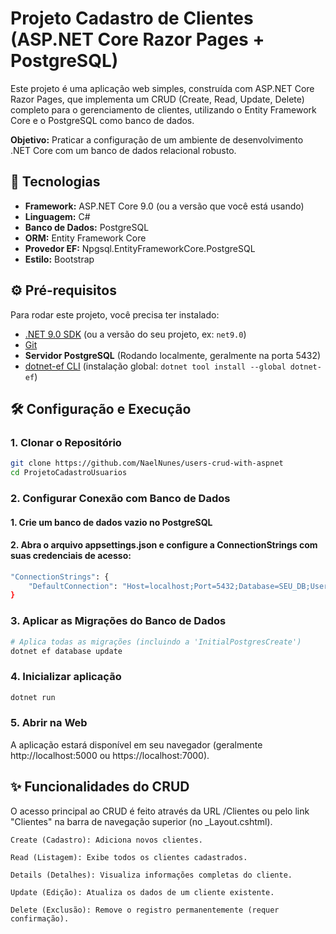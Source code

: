# Projeto Cadastro de Clientes (ASP.NET Core Razor Pages + PostgreSQL)

Este projeto é uma aplicação web simples, construída com ASP.NET Core Razor Pages, que implementa um CRUD (Create, Read, Update, Delete) completo para o gerenciamento de clientes, utilizando o Entity Framework Core e o PostgreSQL como banco de dados.

**Objetivo:** Praticar a configuração de um ambiente de desenvolvimento .NET Core com um banco de dados relacional robusto.

## 🚀 Tecnologias

* **Framework:** ASP.NET Core 9.0 (ou a versão que você está usando)
* **Linguagem:** C#
* **Banco de Dados:** PostgreSQL
* **ORM:** Entity Framework Core
* **Provedor EF:** Npgsql.EntityFrameworkCore.PostgreSQL
* **Estilo:** Bootstrap

## ⚙️ Pré-requisitos

Para rodar este projeto, você precisa ter instalado:

* [.NET 9.0 SDK](https://dotnet.microsoft.com/download) (ou a versão do seu projeto, ex: `net9.0`)
* [Git](https://git-scm.com/downloads)
* **Servidor PostgreSQL** (Rodando localmente, geralmente na porta 5432)
* [dotnet-ef CLI](https://docs.microsoft.com/en-us/ef/core/cli/dotnet) (instalação global: `dotnet tool install --global dotnet-ef`)

## 🛠️ Configuração e Execução

### 1. Clonar o Repositório

```bash
git clone https://github.com/NaelNunes/users-crud-with-aspnet
cd ProjetoCadastroUsuarios
```

### 2. Configurar Conexão com Banco de Dados

#### 1. Crie um banco de dados vazio no PostgreSQL
#### 2. Abra o arquivo appsettings.json e configure a ConnectionStrings com suas credenciais de acesso:

```bash
"ConnectionStrings": {
    "DefaultConnection": "Host=localhost;Port=5432;Database=SEU_DB;Username=SEU_USUARIO;Password=SUA_SENHA"
}
```

### 3. Aplicar as Migrações do Banco de Dados

```bash
# Aplica todas as migrações (incluindo a 'InitialPostgresCreate')
dotnet ef database update
```

### 4. Inicializar aplicação
```bash
dotnet run
```
### 5. Abrir na Web

A aplicação estará disponível em seu navegador (geralmente http://localhost:5000 ou https://localhost:7000).

## ✨ Funcionalidades do CRUD

O acesso principal ao CRUD é feito através da URL /Clientes ou pelo link "Clientes" na barra de navegação superior (no _Layout.cshtml).

    Create (Cadastro): Adiciona novos clientes.

    Read (Listagem): Exibe todos os clientes cadastrados.

    Details (Detalhes): Visualiza informações completas do cliente.

    Update (Edição): Atualiza os dados de um cliente existente.

    Delete (Exclusão): Remove o registro permanentemente (requer confirmação).
